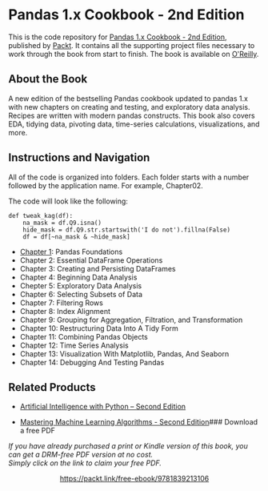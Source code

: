 


# Pandas 1.x Cookbook - 2nd Edition
This is the code repository for [Pandas 1.x Cookbook - 2nd Edition](https://www.packtpub.com/programming/pandas-1-x-cookbook-second-edition), published by [Packt](https://www.packtpub.com/). It contains all the supporting project files necessary to work through the book from start to finish. The book is available on [O'Reilly](https://learning.oreilly.com/library/view/pandas-1-x-cookbook/9781839213106).

## About the Book
A new edition of the bestselling Pandas cookbook updated to pandas 1.x with new chapters on creating and testing, and exploratory data analysis. Recipes are written with modern pandas constructs. This book also covers EDA, tidying data, pivoting data, time-series calculations, visualizations, and more.

## Instructions and Navigation
All of the code is organized into folders. Each folder starts with a number followed by the application name. For example, Chapter02.

The code will look like the following:
```
def tweak_kag(df):
    na_mask = df.Q9.isna()
    hide_mask = df.Q9.str.startswith('I do not').fillna(False)
    df = df[~na_mask & ~hide_mask]

```
- [Chapter 1](https://github.com/blancbonnet/Pandas-Cookbook-Second-Edition-OReilly/tree/master/Chapter01): Pandas Foundations
- Chapter 2: Essential DataFrame Operations
- Chapter 3: Creating and Persisting DataFrames
- Chapter 4: Beginning Data Analysis
- Chepter 5: Exploratory Data Analysis
- Chapter 6: Selecting Subsets of Data
- Chapter 7: Filtering Rows
- Chapter 8: Index Alignment
- Chapter 9: Grouping for Aggregation, Filtration, and Transformation
- Chapter 10: Restructuring Data Into A Tidy Form
- Chapter 11: Combining Pandas Objects
- Chapter 12: Time Series Analysis
- Chapter 13: Visualization With Matplotlib, Pandas, And Seaborn
- Chapter 14: Debugging And Testing Pandas

## Related Products
* [Artificial Intelligence with Python – Second Edition](https://www.packtpub.com/in/data/artificial-intelligence-with-python-second-edition)

* [Mastering Machine Learning Algorithms - Second Edition](https://www.packtpub.com/in/data/mastering-machine-learning-algorithms-second-edition)### Download a free PDF

 <i>If you have already purchased a print or Kindle version of this book, you can get a DRM-free PDF version at no cost.<br>Simply click on the link to claim your free PDF.</i>
<p align="center"> <a href="https://packt.link/free-ebook/9781839213106">https://packt.link/free-ebook/9781839213106 </a> </p>
